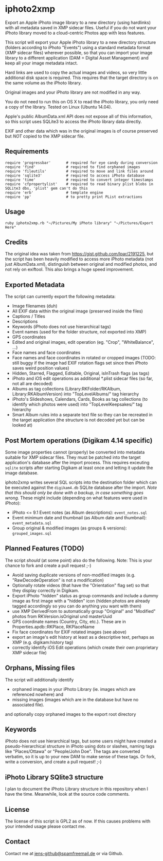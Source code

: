 # iphoto2xmp
Export an Apple iPhoto image library to a new directory (using hardlinks) with all metadata saved in XMP sidecar files.
Useful if you do not want your iPhoto library moved to a cloud-centric Photos app with less features.

This script will export your Apple iPhoto library to a new directory structure (folders according to iPhoto "Events") using a standard metadata format (XMP sidecar files) wherever possible, so that you can import your image library to a different application (DAM = Digital Asset Management) and keep all your image metadata intact.

Hard links are used to copy the actual images and videos, so very little additional disk space is required. This requires that the target directory is on the same volume as the iPhoto library.

Original images and your iPhoto library are not modified in any way.

You do not need to run this on OS X to read the iPhoto library, you only need a copy of the library. Tested on Linux (Ubuntu 14.04).

Apple's public AlbumData.xml API does not expose all of this information, so this script uses SQLite3 to access the iPhoto library data directly.

EXIF and other data which was in the original images is of course preserved but *NOT* copied to the XMP sidecar file.


## Requirements

    require 'progressbar'       # required for eye candy during conversion
    require 'find'              # required to find orphaned images
    require 'fileutils'         # required to move and link files around 
    require 'sqlite3'           # required to access iPhoto database
    require 'time'              # required to convert integer timestamps
    require 'cfpropertylist'    # required to read binary plist blobs in SQLite3 dbs, 'plist' gem can't do this
    require 'erb'               # template engine
    require 'pp'                # to pretty print PList extractions


## Usage

    ruby iphoto2xmp.rb "~/Pictures/My iPhoto library" "~/Pictures/Export Here"


## Credits
The original idea was taken from https://gist.github.com/lpar/2191225, but the script has been heavily modified to access more iPhoto metadata (not just AlbumData.xml), distinguish between original and modified photos, and not rely on exiftool. This also brings a huge speed improvement.


## Exported Metadata
The script can currently export the following metadata:

 * Image filenames (duh)
 * All EXIF data within the original image (preserved inside the files)
 * Captions / Titles
 * Descriptions
 * Keywords (iPhoto does not use hierarchical tags)
 * Event names (used for the folder structure, not exported into XMP)
 * GPS coordinates
 * Edited and original images, edit operation (eg. "Crop", "WhiteBalance", ...)
 * Face names and face coordinates
 * Face names and face coordinates in rotated or cropped images
   (TODO: still buggy if the image had EXIF rotation flags set since then iPhoto saves weird position values)
 * Hidden, Starred, Flagged, Editable, Original, isInTrash flags (as tags)
 * iPhoto and iOS edit operations as additional *.plist sidecar files (so far, not all are decoded)
 * Albums as tag collections (Library:RKFolder/RKAlbum, Library:RKAlbumVersion) into "TopLevelAlbums/" tag hierarchy
 * iPhoto's Slideshows, Calendars, Cards, Books as tag collections (to identify which photos were used) into "TopLevelKeepsakes/" tag hierarchy
 * Smart Album rules into a separate text file so they can be recreated in the target application
   (the structure is not decoded yet but can be looked at)
 

## Post Mortem operations (Digikam 4.14 specific)
Some image properties cannot (properly) be converted into metadata suitable for XMP sidecar files. They must be
patched into the target application's database after the import process. This requires exceuting `sqlite` scripts
after starting Digikam at least once and letting it update the image database.

iphoto2xmp writes several SQL scripts into the destination folder which can be executed against the `digikam4.db`
SQLite database after the import. *Note that this should only be done with a backup, in case something goes wrong.*
These might include (depending on what features were used in iPhoto):

 * iPhoto <= 9.1 Event notes (as Album descriptions): `event_notes.sql`
 * Event minimum date and thumbnail (as Album date and thumbnail): `event_metadata.sql`
 * Group original & modified images (as groups & versions): `grouped_images.sql`


## Planned Features (TODO)
The script *should* (at some point) also do the following.
Note: This is your chance to fork and create a pull request ;-)

 * Avoid saving duplicate versions of non-modified images (e.g. "RawDecodeOperation" is not a modification)
 * Optionally rotate videos (that have the "Orientation" flag set) so that they display correctly in Digikam.
 * Export iPhoto "hidden" status as group commands and include a dummy image as first image with a "hidden" icon
   (hidden photos are already tagged accordingly so you can do anything you want with them)
 * use XMP DerivedFrom to automatically group "Original" and "Modified" photos from RKVersion.isOriginal und masterUuid
 * GPS coordinate names (Country, City, etc.). These are in Properties.apdb::RKPlace, RKPlaceName
 * Fix face coordinates for EXIF rotated images (see above)
 * export an image's edit history at least as a descriptive text, perhaps as XMP (e.g. digikam:history tag)
 * correctly identify iOS Edit operations (which create their own proprietary XMP sidecar file)


## Orphans, Missing files
The script will additionally identify

 * orphaned images in your iPhoto Library (ie. images which are referenced nowhere) and
 * missing images (images which are in the database but have no associated file).

and optionally copy orphaned images to the export root directory 


## Keywords
iPhoto does not use hierarchical tags, but some users might have created a pseudo-hierarchical structure in iPhoto using dots or slashes, naming tags like "Places/Ottawa" or "People/John Doe". The tags are converted verbatim, so it is up to your new DAM to make sense of these tags. Or fork, write a conversion, and create a pull request! ;-)


## iPhoto Library SQlite3 structure
I plan to document the iPhoto Library structure in this repository when I have the time. Meanwhile, look at the source code comments.


## License
The license of this script is GPL2 as of now. If this causes problems with your intended usage please contact me.

## Contact
Contact me at jens-github@spamfreemail.de or via Github.

